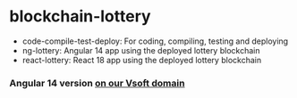 # blockchain-lottery

- code-compile-test-deploy: For coding, compiling, testing and deploying
- ng-lottery: Angular 14 app using the deployed lottery blockchain
- react-lottery: React 18 app using the deployed lottery blockchain

### Angular 14 version [on our Vsoft domain](https://blockchain-lottery.vsoft.be)
